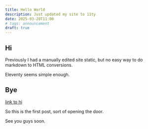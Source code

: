 ```yaml
---
title: Hello World
description: Just updated my site to 11ty
date: 2025-03-28T11:00
# tags: announcement
draft: true
---
```


## Hi

Previously I had a manually edited site static, but no easy way to do markdown to HTML conversions.

Eleventy seems simple enough.

## Bye

[link to hi](#hi)

So this is the first post, sort of opening the door.

See you guys soon.